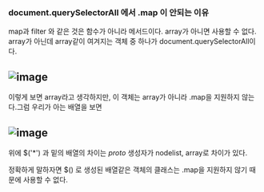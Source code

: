 







### document.querySelectorAll 에서  .map 이 안되는 이유 ###



map과 filter 와 같은 것은 함수가 아니라 메서드이다. 
array가 아니면 사용할 수 없다. array가 아닌데 array같이 여겨지는 객체 중 하나가 document.querySelectorAll이다.

![image](https://user-images.githubusercontent.com/46587806/106703684-13b3a080-662e-11eb-984f-4d268a5c5ee0.png)
----

이렇게 보면 array라고 생각하지만, 이 객체는 array가 아니라 .map을 지원하지 않는다.그럼 우리가 아는 배열을 보면

![image](https://user-images.githubusercontent.com/46587806/106703727-304fd880-662e-11eb-90a0-f212987e41af.png)
-----

위에 $('*') 과 밑의 배열의 차이는 _proto_ 생성자가 nodelist, array로 차이가 있다. 

정확하게 말하자면 $() 로 생성된 배열같은 객체의 클래스는 .map을 지원하지 않기 때문에 사용할 수 없다.
